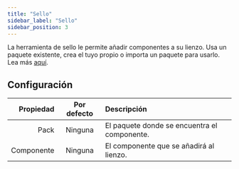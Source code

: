 ```yaml
---
title: "Sello"
sidebar_label: "Sello"
sidebar_position: 3
---
```


La herramienta de sello le permite añadir componentes a su lienzo. Usa un paquete existente, crea el tuyo propio o importa un paquete para usarlo. Lea más [aquí](../pack).

## Configuración

|  Propiedad | Por defecto | Descripción                                  |
| ----------:|:-----------:|:-------------------------------------------- |
|       Pack |   Ninguna   | El paquete donde se encuentra el componente. |
| Componente |   Ninguna   | El componente que se añadirá al lienzo.      |
